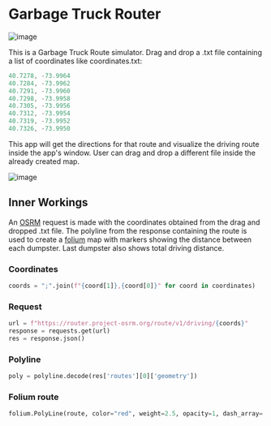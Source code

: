 # Garbage Truck Router
![image](https://www.rd.com/wp-content/uploads/2018/05/garbage-finds-ft.jpg?resize=700,467)

This is a Garbage Truck Route simulator. Drag and drop a .txt file containing a list of coordinates like coordinates.txt:
```c
40.7278, -73.9964
40.7284, -73.9962
40.7291, -73.9960
40.7298, -73.9958
40.7305, -73.9956
40.7312, -73.9954
40.7319, -73.9952
40.7326, -73.9950
```

This app will get the directions for that route and visualize the driving route inside the app's window. User can drag and drop a different file inside the already created map.

![image](https://user-images.githubusercontent.com/50047346/218276694-62feee76-01f3-4600-961a-477b7f78a40f.png)

## Inner Workings
An [OSRM](https://github.com/Project-OSRM/osrm-backend) request is made with the coordinates obtained from the drag and dropped .txt file. The polyline from the response containing the route is used to create a [folium](https://github.com/python-visualization/folium) map with markers showing the distance between each dumpster. Last dumpster also shows total driving distance.

### Coordinates
```py
coords = ";".join(f"{coord[1]},{coord[0]}" for coord in coordinates)
```

### Request
```py
url = f"https://router.project-osrm.org/route/v1/driving/{coords}"
response = requests.get(url)
res = response.json()
```

### Polyline
```py
poly = polyline.decode(res['routes'][0]['geometry'])
```

### Folium route
```py
folium.PolyLine(route, color="red", weight=2.5, opacity=1, dash_array='10').add_to(map)
```
